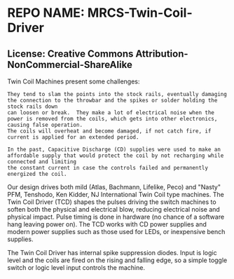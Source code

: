 # REPO NAME: MRCS-Twin-Coil-Driver
## License: Creative Commons Attribution-NonCommercial-ShareAlike

Twin Coil Machines present some challenges:

    They tend to slam the points into the stock rails, eventually damaging the connection to the throwbar and the spikes or solder holding the stock rails down 
    can loosen or break.  They make a lot of electrical noise when the power is removed from the coils, which gets into other electronics, causing false operation.
    The coils will overheat and become damaged, if not catch fire, if current is applied for an extended period.
    
    In the past, Capacitive Discharge (CD) supplies were used to make an affordable supply that would protect the coil by not recharging while connected and limiting
    the constant current in case the controls failed and permanently energized the coil.

Our design drives both mild (Atlas, Bachmann, Lifelike, Peco) and "Nasty" PFM, Tenshodo, Ken Kidder, NJ International Twin Coil type machines.  The Twin Coil Driver
(TCD) shapes the pulses driving the switch machines to soften both the physical and electrical blow, reducing electrical noise and physical impact.  Pulse timing is
done in hardware (no chance of a software hang leaving power on).  The TCD works with CD power supplies and modern power supplies such as those used for LEDs, or
inexpensive bench supplies.  

The Twin Coil Driver has internal spike suppression diodes.  Input is logic level and the coils are fired on the rising and falling edge, so a simple toggle switch 
or logic level input controls the machine.
